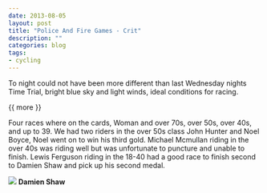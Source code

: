 ```yaml
---
date: 2013-08-05
layout: post
title: "Police And Fire Games - Crit"
description: ""
categories: blog 
tags:
- cycling
---
```


  
To night could not have been more different than last Wednesday nights Time Trial, bright blue sky and light winds, ideal conditions for racing.

{{ more }} 

Four races where on the cards, Woman and over 70s, over 50s, over 40s, and up to 39. We had two riders in the over 50s class John Hunter and Noel Boyce, Noel went on to win his third gold. Michael Mcmullan riding in the over 40s was riding well but was unfortunate to puncture and unable to finish. Lewis Ferguson riding in the 18-40 had a good race to finish second to Damien Shaw and pick up his second medal.

![](/images/2013/2013-08-05-police-and-fire-games-crit.jpg)
**Damien Shaw**
